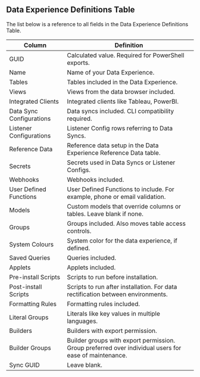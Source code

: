 ## Data Experience Definitions Table

The list below is a reference to all fields in the Data Experience Definitions Table.

| Column                   | Definition                                                                                            |
| ------------------------ | ----------------------------------------------------------------------------------------------------- |
| GUID                     | Calculated value. Required for PowerShell exports.                                                    |
| Name                     | Name of your Data Experience.                                                                         |
| Tables                   | Tables included in the Data Experience.                                                               |
| Views                    | Views from the data browser included.                                                                 |
| Integrated Clients       | Integrated clients like Tableau, PowerBI.                                                             |
| Data Sync Configurations | Data syncs included. CLI compatibility required.                                                      |
| Listener Configurations  | Listener Config rows referring to Data Syncs.                                                         |
| Reference Data           | Reference data setup in the Data Experience Reference Data table.                                     |
| Secrets                  | Secrets used in Data Syncs or Listener Configs.                                                       |
| Webhooks                 | Webhooks included.                                                                                    |
| User Defined Functions   | User Defined Functions to include. For example, phone or email validation.                            |
| Models                   | Custom models that override columns or tables. Leave blank if none.                                   |
| Groups                   | Groups included. Also moves table access controls.                                                    |
| System Colours           | System color for the data experience, if defined.                                                         |
| Saved Queries            | Queries included.                                                                                     |
| Applets                  | Applets included.                                                                                     |
| Pre-install Scripts      | Scripts to run before installation.                                                                   |
| Post-install Scripts     | Scripts to run after installation. For data rectification between environments.                       |
| Formatting Rules         | Formatting rules included.                                                                            |
| Literal Groups           | Literals like key values in multiple languages.                                                       |
| Builders                 | Builders with export permission.                                                                      |
| Builder Groups           | Builder groups with export permission. Group preferred over individual users for ease of maintenance. |
| Sync GUID                | Leave blank.                                                                                          |
